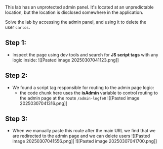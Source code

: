 

This lab has an unprotected admin panel. It's located at an unpredictable location, but the location is disclosed somewhere in the application.

Solve the lab by accessing the admin panel, and using it to delete the user `carlos`.

## Step 1:
- Inspect the page using dev tools and search for **JS script tags** with any logic inside:
![[Pasted image 20250307041123.png]]

## Step 2:
- We found a script tag responsible for routing to the admin page logic:
	- the code chunk here uses the **isAdmin** variable to control routing to the admin page at the route `/admin-lngfe8` 
![[Pasted image 20250307041316.png]]





## Step 3:
- When we manually paste this route after the main URL we find that we are redirected to the admin page and we can delete users
![[Pasted image 20250307041556.png]]
![[Pasted image 20250307041700.png]]